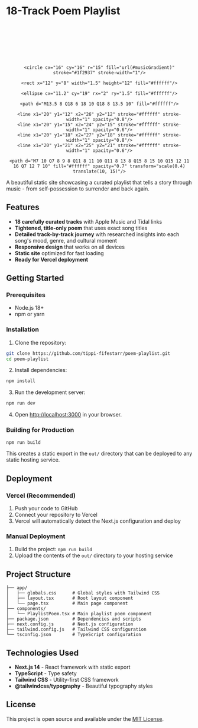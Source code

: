 # 18-Track Poem Playlist

<div align="center">
  <svg xmlns="http://www.w3.org/2000/svg" viewBox="0 0 32 32" width="96" height="96">
    <defs>
      <linearGradient id="musicGradient" x1="0%" y1="0%" x2="100%" y2="100%">
        <stop offset="0%" style="stop-color:#4f46e5;stop-opacity:1" />
        <stop offset="100%" style="stop-color:#7c3aed;stop-opacity:1" />
      </linearGradient>
    </defs>
    
    <circle cx="16" cy="16" r="15" fill="url(#musicGradient)" stroke="#1f2937" stroke-width="1"/>
    
    <rect x="12" y="8" width="1.5" height="12" fill="#ffffff"/>
    
    <ellipse cx="11.2" cy="19" rx="2" ry="1.5" fill="#ffffff"/>
    
    <path d="M13.5 8 Q18 6 18 10 Q18 8 13.5 10" fill="#ffffff"/>
    
    <line x1="20" y1="12" x2="26" y2="12" stroke="#ffffff" stroke-width="1" opacity="0.8"/>
    <line x1="20" y1="15" x2="24" y2="15" stroke="#ffffff" stroke-width="1" opacity="0.6"/>
    <line x1="20" y1="18" x2="27" y2="18" stroke="#ffffff" stroke-width="1" opacity="0.8"/>
    <line x1="20" y1="21" x2="25" y2="21" stroke="#ffffff" stroke-width="1" opacity="0.6"/>
    
    <path d="M7 10 Q7 8 9 8 Q11 8 11 10 Q11 8 13 8 Q15 8 15 10 Q15 12 11 16 Q7 12 7 10" fill="#ffffff" opacity="0.7" transform="scale(0.4) translate(10, 15)"/>
  </svg>
</div>

A beautiful static site showcasing a curated playlist that tells a story through music - from self-possession to surrender and back again.

## Features

- **18 carefully curated tracks** with Apple Music and Tidal links
- **Tightened, title-only poem** that uses exact song titles
- **Detailed track-by-track journey** with researched insights into each song's mood, genre, and cultural moment
- **Responsive design** that works on all devices
- **Static site** optimized for fast loading
- **Ready for Vercel deployment**

## Getting Started

### Prerequisites

- Node.js 18+ 
- npm or yarn

### Installation

1. Clone the repository:
```bash
git clone https://github.com/tippi-fifestarr/poem-playlist.git
cd poem-playlist
```

2. Install dependencies:
```bash
npm install
```

3. Run the development server:
```bash
npm run dev
```

4. Open [http://localhost:3000](http://localhost:3000) in your browser.

### Building for Production

```bash
npm run build
```

This creates a static export in the `out/` directory that can be deployed to any static hosting service.

## Deployment

### Vercel (Recommended)

1. Push your code to GitHub
2. Connect your repository to Vercel
3. Vercel will automatically detect the Next.js configuration and deploy

### Manual Deployment

1. Build the project: `npm run build`
2. Upload the contents of the `out/` directory to your hosting service

## Project Structure

```
├── app/
│   ├── globals.css      # Global styles with Tailwind CSS
│   ├── layout.tsx       # Root layout component
│   └── page.tsx         # Main page component
├── components/
│   └── PlaylistPoem.tsx # Main playlist poem component
├── package.json         # Dependencies and scripts
├── next.config.js       # Next.js configuration
├── tailwind.config.js   # Tailwind CSS configuration
└── tsconfig.json        # TypeScript configuration
```

## Technologies Used

- **Next.js 14** - React framework with static export
- **TypeScript** - Type safety
- **Tailwind CSS** - Utility-first CSS framework
- **@tailwindcss/typography** - Beautiful typography styles

## License

This project is open source and available under the [MIT License](LICENSE). 